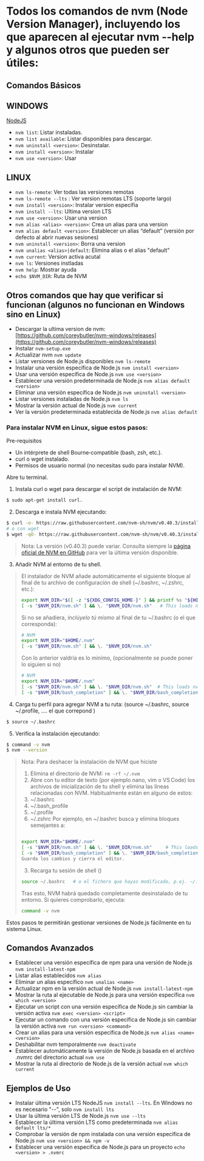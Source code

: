 # Todos los comandos de nvm (Node Version Manager), incluyendo los que aparecen al ejecutar nvm --help y algunos otros que pueden ser útiles:

## Comandos Básicos

## WINDOWS

[NodeJS](https://nodejs.org/en)

- `nvm list`: Listar instaladas.
- `nvm list available`: Listar disponibles para descargar.
- `nvm uninstall <version>`: Desinstalar.
- `nvm install <version>`: Instalar
- `nvm use <version>`: Usar

## LINUX

- `nvm ls-remote`: Ver todas las versiones remotas
- `nvm ls-remote --lts` : Ver version remotas LTS (soporte largo)
- `nvm install <version>`: Instalar version especifia
- `nvm install --lts`: Ultima version LTS
- `nvm use <version>`: Usar una version
- `nvm alias <alias> <version>`: Crea un alias para una version
- `nvm alias default <version>`: Establecer un alias “default” (versión por defecto al abrir nuevas sesiones)
- `nvm uninstall <version>`: Borra una version
- `nvm unalias <alias>|default`: Elimina alias o el alias "default" 
- `nvm current`: Version activa acutal
- `nvm ls`: Versiones instladas
- `nvm help`: Mostrar ayuda
- `echo $NVM_DIR`: Ruta de NVM

## Otros comandos que hay que verificar si funcionan (algunos no funcionan en Windows sino en Linux)

- Descargar la ultima version de nvm: [https://github.com/coreybutler/nvm-windows/releases](https://github.com/coreybutler/nvm-windows/releases)
- Instalar `nvm-setup.exe`
- Actualizar nvm `nvm update`
- Listar versiones de Node.js disponibles `nvm ls-remote`
- Instalar una versión específica de Node.js `nvm install <version>`
- Usar una versión específica de Node.js `nvm use <version>`
- Establecer una versión predeterminada de Node.js `nvm alias default <version>`
- Eliminar una versión específica de Node.js `nvm uninstall <version>`
- Listar versiones instaladas de Node.js `nvm ls`
- Mostrar la versión actual de Node.js `nvm current`
- Ver la versión predeterminada establecida de Node.js `nvm alias default`

### Para instalar NVM en Linux, sigue estos pasos:

Pre-requisitos
* Un intérprete de shell Bourne‑compatible (bash, zsh, etc.).
* curl o wget instalado.
* Permisos de usuario normal (no necesitas sudo para instalar NVM).

Abre tu terminal.

1. Instala curl o wget para descargar el script de instalación de NVM:
```bash
$ sudo apt-get install curl. 
```

2. Descarga e instala NVM ejecutando:
```bash
$ curl -o- https://raw.githubusercontent.com/nvm-sh/nvm/v0.40.3/install.sh | bash
# o con wget
$ wget -qO- https://raw.githubusercontent.com/nvm-sh/nvm/v0.40.3/install.sh | bash
```
> Nota: La versión (v0.40.3) puede variar. Consulta siempre la [página oficial de NVM en GitHub](https://github.com/nvm-sh/nvm) para ver la última versión disponible.

3. Añadir NVM al entorno de tu shell.
> El instalador de NVM añade automáticamente el siguiente bloque al final de tu archivo de configuración de shell (~/.bashrc, ~/.zshrc, etc.):
>```bash
>export NVM_DIR="$([ -z "${XDG_CONFIG_HOME-}" ] && printf %s "${HOME}/.nvm" || printf %s "${XDG_CONFIG_HOME}/nvm")"
>[ -s "$NVM_DIR/nvm.sh" ] && \. "$NVM_DIR/nvm.sh"   # This loads nvm
>```
>Si no se añadiera, _inclúyelo tú mismo_ al final de tu ~/.bashrc (o el que corresponda): 
>```bash
> # NVM
> export NVM_DIR="$HOME/.nvm"
> [ -s "$NVM_DIR/nvm.sh" ] && \. "$NVM_DIR/nvm.sh"
> ```
>Con lo anterior valdría es lo minimo, (opcionalmente se puede poner lo siguien si no)
>```bash
> # NVM
>export NVM_DIR="$HOME/.nvm"
>[ -s "$NVM_DIR/nvm.sh" ] && \. "$NVM_DIR/nvm.sh"  # This loads nvm
>[ -s "$NVM_DIR/bash_completion" ] && \. "$NVM_DIR/bash_completion"  # This loads nvm bash_completion
>```

4. Carga tu perfil para agregar NVM a tu ruta: (source ~/.bashrc, source ~/.profile, .... el que correpond )
```bash
$ source ~/.bashrc 
```

5. Verifica la instalación ejecutando:
```bash
$ command -v nvm
$ nvm --version
```

> Nota: Para deshacer la instalación de NVM que hiciste
> 1. Elimina el directorio de NVM: `rm -rf ~/.nvm`
> 2. Abre con tu editor de texto (por ejemplo nano, vim o VS Code) los archivos de inicialización de tu shell y elimina las líneas relacionadas con NVM. Habitualmente están en alguno de estos:
>   1. ~/.bashrc
>   2. ~/.bash_profile
>   3. ~/.profile
>   4.  ~/.zshrc
>Por ejemplo, en ~/.bashrc busca y elimina bloques semejantes a:
>```bash
> 
> export NVM_DIR="$HOME/.nvm"
> [ -s "$NVM_DIR/nvm.sh" ] && \. "$NVM_DIR/nvm.sh"     # This loads nvm
> [ -s "$NVM_DIR/bash_completion" ] && \. "$NVM_DIR/bash_completion" # This loads nvm bash_completion
> Guarda los cambios y cierra el editor.
> ```
> 3. Recarga tu sesión de shell ()
> ````bash
> source ~/.bashrc   # o el fichero que hayas modificado, p.ej. ~/.zshrc
>```` 
>Tras esto, NVM habrá quedado completamente desinstalado de tu entorno. Si quieres comprobarlo, ejecuta:
>
>```bash
>command -v nvm
>```

Estos pasos te permitirán gestionar versiones de Node.js fácilmente en tu sistema Linux.
## Comandos Avanzados

- Establecer una versión específica de npm para una versión de Node.js `nvm install-latest-npm`
- Listar alias establecidos `nvm alias`
- Eliminar un alias específico `nvm unalias <name>`
- Actualizar npm en la versión actual de Node.js `nvm install-latest-npm`
- Mostrar la ruta al ejecutable de Node.js para una versión específica `nvm which <version>`
- Ejecutar un script con una versión específica de Node.js sin cambiar la versión activa `nvm exec <version> <script>`
- Ejecutar un comando con una versión específica de Node.js sin cambiar la versión activa `nvm run <version> <command>`
- Crear un alias para una versión específica de Node.js `nvm alias <name> <version>`
- Deshabilitar nvm temporalmente `nvm deactivate`
- Establecer automáticamente la versión de Node.js basada en el archivo .nvmrc del directorio actual `nvm use`
- Mostrar la ruta al directorio de Node.js de la versión actual `nvm which current`

## Ejemplos de Uso

- Instalar última versión LTS NodeJS `nvm install --lts`. En Windows no es necesario "--", solo `nvm install lts`
- Usar la última versión LTS de Node.js `nvm use --lts`
- Establecer la última versión LTS como predeterminada `nvm alias default lts/*`
- Comprobar la versión de npm instalada con una versión específica de Node.js `nvm use <version> && npm -v`
- Establecer una versión específica de Node.js para un proyecto `echo <version> > .nvmrc`